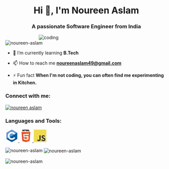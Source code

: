 <h1 align="center">Hi 👋, I'm Noureen Aslam</h1>
<h3 align="center">A passionate Software Engineer from India</h3>

<img align="right" alt="coding" width="400" src="https://cdn.dribbble.com/users/1857592/screenshots/3848396/character-typing.gif">

<p align="left"> <img src="https://komarev.com/ghpvc/?username=noureen-aslam&label=Profile%20views&color=0e75b6&style=flat" alt="noureen-aslam" /> </p>

- 🌱 I’m currently learning **B.Tech**

- 📫 How to reach me **noureenaslam49@gmail.com**

- ⚡ Fun fact **When I'm not coding, you can often find me experimenting in Kitchen.**

<h3 align="left">Connect with me:</h3>
<p align="left">
<a href="https://linkedin.com/in/noureen aslam" target="blank"><img align="center" src="https://raw.githubusercontent.com/rahuldkjain/github-profile-readme-generator/master/src/images/icons/Social/linked-in-alt.svg" alt="noureen aslam" height="30" width="40" /></a>
</p>

<h3 align="left">Languages and Tools:</h3>
<p align="left"> <a href="https://www.cprogramming.com/" target="_blank" rel="noreferrer"> <img src="https://raw.githubusercontent.com/devicons/devicon/master/icons/c/c-original.svg" alt="c" width="40" height="40"/> </a> <a href="https://www.w3.org/html/" target="_blank" rel="noreferrer"> <img src="https://raw.githubusercontent.com/devicons/devicon/master/icons/html5/html5-original-wordmark.svg" alt="html5" width="40" height="40"/> </a> <a href="https://developer.mozilla.org/en-US/docs/Web/JavaScript" target="_blank" rel="noreferrer"> <img src="https://raw.githubusercontent.com/devicons/devicon/master/icons/javascript/javascript-original.svg" alt="javascript" width="40" height="40"/> </a> </p>

<p><img align="left" src="https://github-readme-stats.vercel.app/api/top-langs?username=noureen-aslam&show_icons=true&locale=en&layout=compact" alt="noureen-aslam" /></p>

<p>&nbsp;<img align="center" src="https://github-readme-stats.vercel.app/api?username=noureen-aslam&show_icons=true&locale=en" alt="noureen-aslam" /></p>

<p><img align="center" src="https://github-readme-streak-stats.herokuapp.com/?user=noureen-aslam&" alt="noureen-aslam" /></p>
